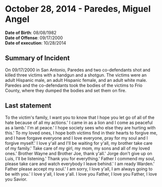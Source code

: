 # October 28, 2014 - Paredes, Miguel Angel

**Date of Birth**: 08/08/1982<br/>
**Date of Offense**: 09/17/2000<br/>
**Date of execution**: 10/28/2014<br/>

## Summary of Incident
On 09/17/2000 in San Antonio, Paredes and two co-defendants shot and killed three victims with a handgun and a shotgun. The victims were an adult Hispanic male, an adult Hispanic female, and an adult white male. Paredes and the co-defendants took the bodies of the victims to Frio County, where they dumped the bodies and set them on fire.

## Last statement
To the victim's family, I want you to know that I hope you let go of all of the hate because of all my actions.' I came in as a lion and I come as peaceful as a lamb.' I'm at peace.' I hope society sees who else they are hurting with this.' To my loved ones, I hope both victims find in their hearts to forgive me, and I have forgave everyone and I love everyone, pray for my soul and I forgive myself.' I love y'all and I'll be waiting for y'all, my brother take care of my family.' Take care of my girl, my mom, my sons and all of my loved ones.' Brother Wayne and Brother Joe, thank y'all.' Jorge don't give up on Luis, I'll be listening.' Thank you for everything.' Father I commend my soul, please take care and watch everybody I leave behind.' I am ready Warden.' Father please accept my soul.' I am sorry, I love y'all, I am always going to be with you.' I love y'all, I love y'all. I love you Father, I love you Father, I love you Savior.